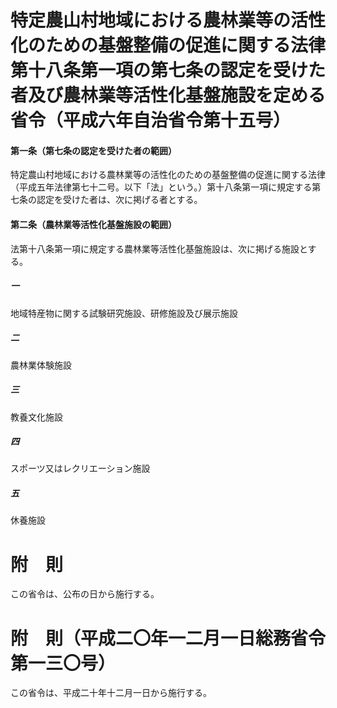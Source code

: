 # 特定農山村地域における農林業等の活性化のための基盤整備の促進に関する法律第十八条第一項の第七条の認定を受けた者及び農林業等活性化基盤施設を定める省令（平成六年自治省令第十五号）
#### 第一条（第七条の認定を受けた者の範囲）
特定農山村地域における農林業等の活性化のための基盤整備の促進に関する法律（平成五年法律第七十二号。以下「法」という。）第十八条第一項に規定する第七条の認定を受けた者は、次に掲げる者とする。
#### 第二条（農林業等活性化基盤施設の範囲）
法第十八条第一項に規定する農林業等活性化基盤施設は、次に掲げる施設とする。
##### 一
地域特産物に関する試験研究施設、研修施設及び展示施設
##### 二
農林業体験施設
##### 三
教養文化施設
##### 四
スポーツ又はレクリエーション施設
##### 五
休養施設
# 附　則
この省令は、公布の日から施行する。
# 附　則（平成二〇年一二月一日総務省令第一三〇号）
この省令は、平成二十年十二月一日から施行する。
